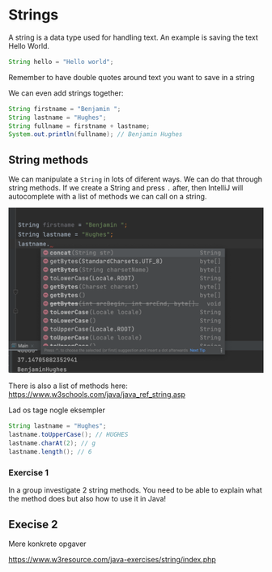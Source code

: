 # Strings

A string is a data type used for handling text. An example is saving the text Hello World. 



```java
String hello = "Hello world";
```

Remember to have double quotes around text you want to save in a string



We can even add strings together:

```java
String firstname = "Benjamin ";
String lastname = "Hughes";
String fullname = firstname + lastname;
System.out.println(fullname); // Benjamin Hughes
```



## String methods

We can manipulate a `String` in lots of diferent ways. We can do that through string methods. If we create a String and press `.` after, then IntelliJ will autocomplete with a list of methods we can call on a string. 

![String methods](../../assets/string-methods.png)

There is also a list of methods here: https://www.w3schools.com/java/java_ref_string.asp



Lad os tage nogle eksempler

```java
String lastname = "Hughes";
lastname.toUpperCase(); // HUGHES
lastname.charAt(2); // g
lastname.length(); // 6
```



### Exercise 1

In a group investigate 2 string methods. You need to be able to explain what the method does but also how to use it in Java!



## Execise 2

Mere konkrete opgaver

https://www.w3resource.com/java-exercises/string/index.php